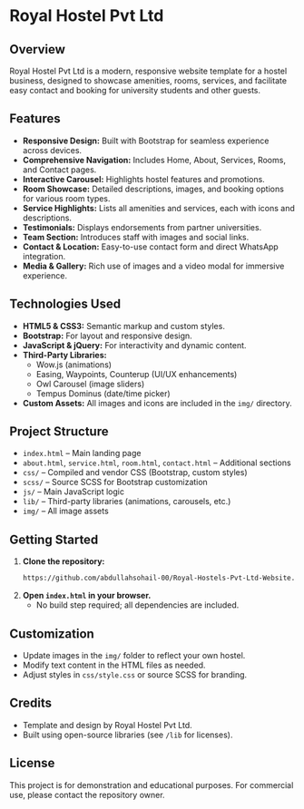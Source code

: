 # Royal Hostel Pvt Ltd

## Overview
Royal Hostel Pvt Ltd is a modern, responsive website template for a hostel business, designed to showcase amenities, rooms, services, and facilitate easy contact and booking for university students and other guests.

## Features
- **Responsive Design:** Built with Bootstrap for seamless experience across devices.
- **Comprehensive Navigation:** Includes Home, About, Services, Rooms, and Contact pages.
- **Interactive Carousel:** Highlights hostel features and promotions.
- **Room Showcase:** Detailed descriptions, images, and booking options for various room types.
- **Service Highlights:** Lists all amenities and services, each with icons and descriptions.
- **Testimonials:** Displays endorsements from partner universities.
- **Team Section:** Introduces staff with images and social links.
- **Contact & Location:** Easy-to-use contact form and direct WhatsApp integration.
- **Media & Gallery:** Rich use of images and a video modal for immersive experience.

## Technologies Used
- **HTML5 & CSS3:** Semantic markup and custom styles.
- **Bootstrap:** For layout and responsive design.
- **JavaScript & jQuery:** For interactivity and dynamic content.
- **Third-Party Libraries:**
  - Wow.js (animations)
  - Easing, Waypoints, Counterup (UI/UX enhancements)
  - Owl Carousel (image sliders)
  - Tempus Dominus (date/time picker)
- **Custom Assets:** All images and icons are included in the `img/` directory.

## Project Structure
- `index.html` – Main landing page
- `about.html`, `service.html`, `room.html`, `contact.html` – Additional sections
- `css/` – Compiled and vendor CSS (Bootstrap, custom styles)
- `scss/` – Source SCSS for Bootstrap customization
- `js/` – Main JavaScript logic
- `lib/` – Third-party libraries (animations, carousels, etc.)
- `img/` – All image assets

## Getting Started
1. **Clone the repository:**
   ```bash
   https://github.com/abdullahsohail-00/Royal-Hostels-Pvt-Ltd-Website.git
   ```
2. **Open `index.html` in your browser.**
   - No build step required; all dependencies are included.

## Customization
- Update images in the `img/` folder to reflect your own hostel.
- Modify text content in the HTML files as needed.
- Adjust styles in `css/style.css` or source SCSS for branding.

## Credits
- Template and design by Royal Hostel Pvt Ltd.
- Built using open-source libraries (see `/lib` for licenses).

## License
This project is for demonstration and educational purposes. For commercial use, please contact the repository owner.
